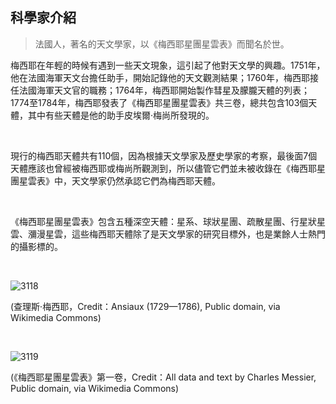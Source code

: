 ## 科學家介紹

> 法國人，著名的天文學家，以《梅西耶星團星雲表》而聞名於世。

梅西耶在年輕的時候有遇到一些天文現象，這引起了他對天文學的興趣。1751年，他在法國海軍天文台擔任助手，開始記錄他的天文觀測結果；1760年，梅西耶接任法國海軍天文官的職務；1764年，梅西耶開始製作彗星及朦朧天體的列表；1774至1784年，梅西耶發表了《梅西耶星團星雲表》共三卷，總共包含103個天體，其中有些天體是他的助手皮埃爾‧梅尚所發現的。

<br />

現行的梅西耶天體共有110個，因為根據天文學家及歷史學家的考察，最後面7個天體應該也曾經被梅西耶或梅尚所觀測到，所以儘管它們並未被收錄在《梅西耶星團星雲表》中，天文學家仍然承認它們為梅西耶天體。

<br />

《梅西耶星團星雲表》包含五種深空天體：星系、球狀星團、疏散星團、行星狀星雲、瀰漫星雲，這些梅西耶天體除了是天文學家的研究目標外，也是業餘人士熱門的攝影標的。

<br />

![3118](https://i.imgur.com/jR8h5NJ.png)

(查理斯‧梅西耶，Credit：Ansiaux (1729—1786), Public domain, via Wikimedia Commons)

<br />

![3119](https://i.imgur.com/3NoxPwB.png)

(《梅西耶星團星雲表》第一卷，Credit：All data and text by Charles Messier, Public domain, via Wikimedia Commons)